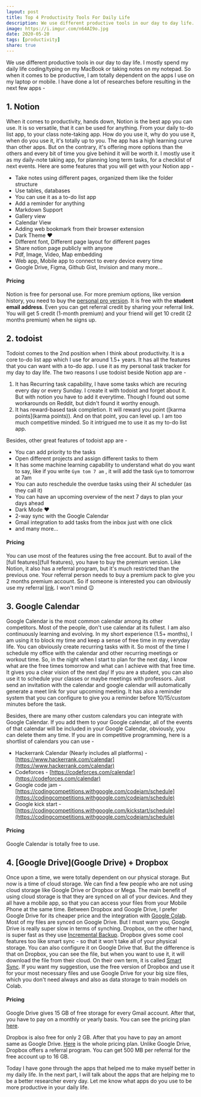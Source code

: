 ```yaml
---  
layout: post  
title: Top 4 Productivity Tools For Daily Life  
description: We use different productive tools in our day to day life. I mostly spend my daily life coding/typing on my...  
image: https://i.imgur.com/n64AI9o.jpg  
date: 2020-05-20  
tags: [productivity]  
share: true  
---  
```

  
We use different productive tools in our day to day life. I mostly spend my daily life coding/typing on my MacBook or taking notes on my notepad. So when it comes to be productive, I am totally dependent on the apps I use on my laptop or mobile. I have done a lot of researches before resulting in the next few apps -  
  
## 1. Notion  
When it comes to productivity, hands down, Notion is the best app you can use. It is so versatile, that it can be used for anything. From your daily to-do list app, to your class note-taking app. How do you use it, why do you use it, when do you use it, it's totally up to you. The app has a high learning curve than other apps. But on the contrary, it's offering more options than the others and every bit of time you give behind it will be worth it. I mostly use it as my daily-note taking app, for planning long term tasks, for a checklist of next events. Here are some features that you will get with your Notion app -  
  
- Take notes using different pages, organized them like the folder structure  
- Use tables, databases  
- You can use it as a to-do list app  
- Add a reminder for anything  
- Markdown Support  
- Gallery view  
- Calendar View  
- Adding web bookmark from their browser extension  
- Dark Theme ❤️  
- Different font, Different page layout for different pages  
- Share notion page publicly with anyone  
- Pdf, Image, Video, Map embedding  
- Web app, Mobile app to connect to every device every time  
- Google Drive, Figma, Github Gist, Invision and many more...  
  
#### Pricing  
Notion is free for personal use. For more premium options, like version history, you need to buy the [personal pro version](https://www.notion.so/pricing). It is free with the **student email address**. Even you can get referral credit by sharing your referral link. You will get 5 credit (1-month premium) and your friend will get 10 credit (2 months premium) when he signs up.  
  
## 2. todoist  
Todoist comes to the 2nd position when I think about productivity. It is a core to-do list app which I use for around 1.5+ years. It has all the features that you can want with a to-do app. I use it as my personal task tracker for my day to day life. The two reasons I use todoist beside Notion app are -  
  
1. It has Recurring task capability, I have some tasks which are recuring every day or every Sunday. I create it with todoist and forget about it. But with notion you have to add it everytime. Though I found out some workarounds on Reddit, but didn't found it worthy enough.  
2. It has reward-based task completion. It will reward you point ([karma points](karma points)). And on that point, you can level up. I am too much competitive minded. So it intrigued me to use it as my to-do list app.  
  
Besides, other great features of todoist app are -  
  
- You can add priority to the tasks  
- Open different projects and assign different tasks to them  
- It has some machine learning capability to understand what do you want to say, like if you write `Gym tom 7 am` , it will add the task `Gym` to tomorrow at 7am  
- You can auto reschedule the overdue tasks using their AI scheduler (as they call it)  
- You can have an upcoming overview of the next 7 days to plan your days ahead  
- Dark Mode ❤️  
- 2-way sync with the Google Calendar  
- Gmail integration to add tasks from the inbox just with one click  
- and many more...  
  
#### Pricing  
You can use most of the features using the free account. But to avail of the [full features](full features), you have to buy the premium version. Like Notion, it also has a referral program, but it's much restricted than the previous one. Your referral person needs to buy a premium pack to give you 2 months premium account. So if someone is interested you can obviously use my referral [link](link). I won't mind 😉  
  
## 3. Google Calendar  
Google Calendar is the most common calendar among its other competitors. Most of the people, don't use calendar at its fullest. I am also continuously learning and evolving. In my short experience (1.5+ months), I am using it to block my time and keep a sense of free time in my everyday life. You can obviously create recurring tasks with it. So most of the time I schedule my office with the calendar and other recurring meetings or workout time. So, in the night when I start to plan for the next day, I know what are the free times tomorrow and what can I achieve with that free time. It gives you a clear vision of the next day/ If you are a student, you can also use it to schedule your classes or maybe meetings with professors. Just send an invitation with the calendar and google calendar will automatically generate a meet link for your upcoming meeting. It has also a reminder system that you can configure to give you a reminder before 10/15/*custom* minutes before the task.  
  
Besides, there are many other custom calendars you can integrate with Google Calendar. If you add them to your Google calendar, all of the events of that calendar will be included in your Google Calendar, obviously, you can delete them any time. If you are in competitive programming, here is a shortlist of calendars you can use -  
  
- Hackerrank Calendar (Nearly includes all platforms) - [https://www.hackerrank.com/calendar](https://www.hackerrank.com/calendar)  
- Codeforces - [https://codeforces.com/calendar](https://codeforces.com/calendar)  
- Google code jam - [https://codingcompetitions.withgoogle.com/codejam/schedule](https://codingcompetitions.withgoogle.com/codejam/schedule)  
- Google kick start - [https://codingcompetitions.withgoogle.com/kickstart/schedule](https://codingcompetitions.withgoogle.com/codejam/schedule)  
  
#### Pricing  
Google Calendar is totally free to use.  
  
## 4. [Google Drive](Google Drive) + Dropbox  
Once upon a time, we were totally dependent on our physical storage. But now is a time of cloud storage. We can find a few people who are not using cloud storage like Google Drive or Dropbox or Mega. The main benefit of using cloud storage is that they are synced on all of your devices. And they all have a mobile app, so that you can access your files from your Mobile Phone at the same time. Between Dropbox and Google Drive, I prefer Google Drive for its cheaper price and the integration with [Google Colab](https://colab.research.google.com/). Most of my files are synced on Google Drive. But I must warn you, Google Drive is really super slow in terms of synching. Dropbox, on the other hand, is super fast as they use [Incremental Backup](https://experience.dropbox.com/resources/incremental-backup). Dropbox gives some cool features too like smart sync - so that it won't take all of your physical storage. You can also configure it on Google Drive that. But the difference is that on Dropbox, you can see the file, but when you want to use it, it will download the file from their cloud. On their own term, it is called [Smart Sync](https://www.dropbox.com/features/sync). If you want my suggestion, use the free version of Dropbox and use it for your most necessary files and use Google Drive for your big size files, which you don't need always and also as data storage to train models on Colab.  
  
#### Pricing  
Google Drive gives 15 GB of free storage for every Gmail account. After that, you have to pay on a monthly or yearly basis. You can see the pricing plan [here](https://one.google.com/about).  
  
Dropbox is also free for only 2 GB. After that you have to pay an amont same as Google Drive. [Here](https://www.dropbox.com/individual/plans-comparison) is the whole pricing plan. Unlike Google Drive, Dropbox offers a referral program. You can get 500 MB per referral for the free account up to 16 GB.  
  
Today I have gone through the apps that helped me to make myself better in my daily life. In the next part, I will talk about the apps that are helping me to be a better researcher every day. Let me know what apps do you use to be more productive in your daily life.  
